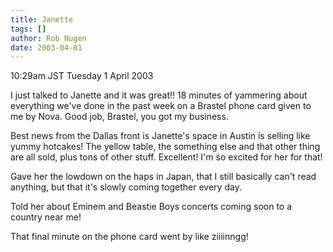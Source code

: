 ```yaml
---
title: Janette
tags: []
author: Rob Nugen
date: 2003-04-01
---
```


<p class=date>10:29am JST Tuesday 1 April 2003</p>

<p>I just talked to Janette and it was great!!  18 minutes of
yammering about everything we've done in the past week on a Brastel
phone card given to me by Nova.  Good job, Brastel, you got my
business.</p>

<p>Best news from the Dallas front is Janette's space in Austin is
selling like yummy hotcakes!  The yellow table, the something else and
that other thing are all sold, plus tons of other stuff.  Excellent!
I'm so excited for her for that!</p>

<p>Gave her the lowdown on the haps in Japan, that I still basically
can't read anything, but that it's slowly coming together every
day.</p>

<p>Told her about Eminem and Beastie Boys concerts coming soon to a
country near me!</p>

<p>That final minute on the phone card went by like ziiiinngg!</p>
